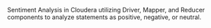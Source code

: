 Sentiment Analysis in Cloudera utilizing Driver, Mapper, and Reducer components to analyze statements as positive, negative, or neutral.
